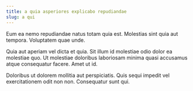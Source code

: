 ```yaml
---
title: a quia asperiores explicabo repudiandae
slug: a qui
---
```


Eum ea nemo repudiandae natus totam quia est. Molestias sint quia aut tempora. Voluptatem quae unde.

Quia aut aperiam vel dicta et quia. Sit illum id molestiae odio dolor ea molestiae quo. Ut molestiae doloribus laboriosam minima quasi accusamus atque consequatur facere. Amet ut id.

Doloribus ut dolorem mollitia aut perspiciatis. Quis sequi impedit vel exercitationem odit non non. Consequatur sunt qui.

